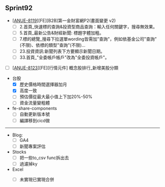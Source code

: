 ## Sprint92
*  \[[ANUE-8119](https://cnyesrd.atlassian.net/browse/ANUE-8119)\][FE][B2B]第一金財富網P2(畫面變更 v2)
	* [ ] 2.首頁_快速標的查詢&投資型商品查詢：輸入任何關鍵字，搜尋無效果。
	* [ ] 5.首頁_最新公告&財經新聞: 標題字體加粗。
	* [ ] 7.標的總覽_搜尋下拉選單wording皆需加"查詢"，例如依基金公司"查詢"(不限)、依標的類型"查詢"(不限)...
	* [ ] 23.投資資訊:新聞列表下方要顯示新聞日期。
	* [ ] 33.首頁_"全委帳戶帳戶"改為"全委投資帳戶"。
* [ ] \[[ANUE-8123](https://cnyesrd.atlassian.net/browse/ANUE-8123)\][FE][行情元件] 概念股排行_新增美股分類
* 台股
	* [x] 歷史價格時間選擇器加月
	* [x] 高度一致
	* [ ] 預估價從最大最小值上下加20%-50%
	* [ ] 資金流量變粗體

*  fe-share-components
	* [ ] 自動更新版本號
	* [ ] 編譯移到cicd做

 ---
 
 * Blog: 
	* [ ] GA4
	* [ ] 新聞專案評估
*  Stocks
	* [ ] 把一些to_csv func拆出去
	* [ ] 過濾掉ky
*  Excel
	* [ ] 未實現已實現合併


 